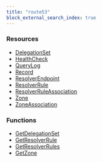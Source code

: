 ```yaml
---
title: "route53"
block_external_search_index: true
---
```


<!-- WARNING: this file was generated by Pulumi Docs Generator. -->
<!-- Do not edit by hand unless you're certain you know what you are doing! -->

<style>
  table td p { margin-top: 0; margin-bottom: 0; }
</style>

<h3>Resources</h3>
<ul class="api">
    <li><a href="delegationset"><span class="symbol resource"></span>DelegationSet</a></li>
    <li><a href="healthcheck"><span class="symbol resource"></span>HealthCheck</a></li>
    <li><a href="querylog"><span class="symbol resource"></span>QueryLog</a></li>
    <li><a href="record"><span class="symbol resource"></span>Record</a></li>
    <li><a href="resolverendpoint"><span class="symbol resource"></span>ResolverEndpoint</a></li>
    <li><a href="resolverrule"><span class="symbol resource"></span>ResolverRule</a></li>
    <li><a href="resolverruleassociation"><span class="symbol resource"></span>ResolverRuleAssociation</a></li>
    <li><a href="zone"><span class="symbol resource"></span>Zone</a></li>
    <li><a href="zoneassociation"><span class="symbol resource"></span>ZoneAssociation</a></li>
</ul>

<h3>Functions</h3>
<ul class="api">
    <li><a href="getdelegationset"><span class="symbol datasource"></span>GetDelegationSet</a></li>
    <li><a href="getresolverrule"><span class="symbol datasource"></span>GetResolverRule</a></li>
    <li><a href="getresolverrules"><span class="symbol datasource"></span>GetResolverRules</a></li>
    <li><a href="getzone"><span class="symbol datasource"></span>GetZone</a></li>
</ul>

